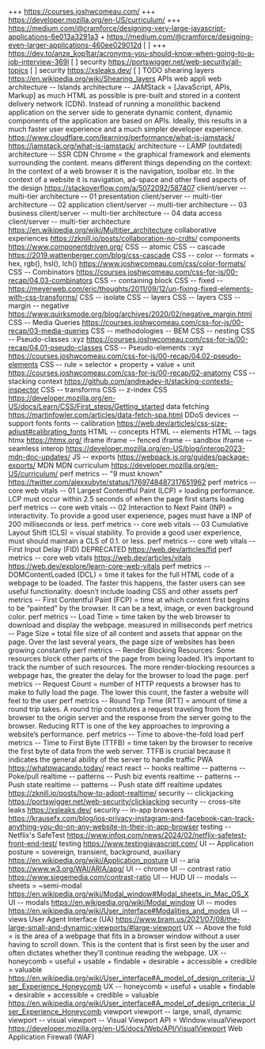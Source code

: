 +++ https://courses.joshwcomeau.com/
+++ https://developer.mozilla.org/en-US/curriculum/
+++ https://medium.com/@cramforce/designing-very-large-javascript-applications-6e013a3291a3 + https://medium.com/@cramforce/designing-even-larger-applications-460ee029012d
[ ] +++ https://dev.to/anze_kop1tar/acronyms-you-should-know-when-going-to-a-job-interview-369l
[ ] security https://portswigger.net/web-security/all-topics
[ ] security https://xsleaks.dev/
[ ] TODO shearing layers https://en.wikipedia.org/wiki/Shearing_layers
APIs web
appli web
architecture -- Islands
architecture -- JAMStack = [JavaScript, APIs, Markup] as much HTML as possible is pre-built and stored in a content delivery network (CDN). Instead of running a monolithic backend application on the server side to generate dynamic content, dynamic components of the application are based on APIs. Ideally, this results in a much faster user experience and a much simpler developer experience. https://www.cloudflare.com/learning/performance/what-is-jamstack/  https://jamstack.org/what-is-jamstack/
architecture -- LAMP (outdated)
architecture -- SSR
CDN
Chrome = the graphical framework and elements surrounding the content. means different things depending on the context: In the context of a web browser it is the navigation, toolbar etc. In the context of a website it is navigation, ad-space and other fixed aspects of the design https://stackoverflow.com/a/5072092/587407
client/server -- multi-tier architecture -- 01 presentation
client/server -- multi-tier architecture -- 02 application
client/server -- multi-tier architecture -- 03 business
client/server -- multi-tier architecture -- 04 data access
client/server -- multi-tier architecture https://en.wikipedia.org/wiki/Multitier_architecture
collaborative experiences https://zknill.io/posts/collaboration-no-crdts/
components https://www.componentdriven.org/
CSS -- atomic
CSS -- cascade https://2019.wattenberger.com/blog/css-cascade
CSS -- color -- formats = hex, rgb(), hsl(), lch() https://www.joshwcomeau.com/css/color-formats/
CSS -- Combinators https://courses.joshwcomeau.com/css-for-js/00-recap/04.03-combinators
CSS -- containing block
CSS -- fixed -- https://meyerweb.com/eric/thoughts/2011/09/12/un-fixing-fixed-elements-with-css-transforms/
CSS -- isolate
CSS -- layers
CSS -- layers
CSS -- margin -- negative https://www.quirksmode.org/blog/archives/2020/02/negative_margin.html
CSS -- Media Queries https://courses.joshwcomeau.com/css-for-js/00-recap/03-media-queries
CSS -- methodologies -- BEM
CSS -- nesting
CSS -- Pseudo-classes :xyz https://courses.joshwcomeau.com/css-for-js/00-recap/04.01-pseudo-classes
CSS -- Pseudo-elements ::xyz  https://courses.joshwcomeau.com/css-for-js/00-recap/04.02-pseudo-elements
CSS -- rule = selector + property + value + unit https://courses.joshwcomeau.com/css-for-js/00-recap/02-anatomy
CSS -- stacking context https://github.com/andreadev-it/stacking-contexts-inspector
CSS -- transforms
CSS -- z-index
CSS https://developer.mozilla.org/en-US/docs/Learn/CSS/First_steps/Getting_started
data fetching https://martinfowler.com/articles/data-fetch-spa.html
DDoS
devices -- support
fonts
fonts -- calibration https://web.dev/articles/css-size-adjust#calibrating_fonts
HTML -- concepts
HTML -- elements
HTML -- tags
htmx https://htmx.org/
iframe
iframe -- fenced
iframe -- sandbox
iframe -- seamless
interop https://developer.mozilla.org/en-US/blog/interop2023-mdn-doc-updates/
JS -- exports https://webpack.js.org/guides/package-exports/
MDN
MDN curriculum https://developer.mozilla.org/en-US/curriculum/
perf metrics -- "9 must known" https://twitter.com/alexxubyte/status/1769748487317651962
perf metrics -- core web vitals -- 01 Largest Contentful Paint (LCP) = loading performance. LCP must occur within 2.5 seconds of when the page first starts loading 
perf metrics -- core web vitals -- 02 Interaction to Next Paint (INP) = interactivity. To provide a good user experience, pages must have a INP of 200 milliseconds or less.
perf metrics -- core web vitals -- 03 Cumulative Layout Shift (CLS) = visual stability. To provide a good user experience, must should maintain a CLS of 0.1. or less.
perf metrics -- core web vitals -- First Input Delay (FID) DEPRECATED https://web.dev/articles/fid
perf metrics -- core web vitals https://web.dev/articles/vitals  https://web.dev/explore/learn-core-web-vitals
perf metrics -- DOMContentLoaded (DCL) = time it takes for the full HTML code of a webpage to be loaded. The faster this happens, the faster users can see useful functionality. doesn’t include loading CSS and other assets
perf metrics -- First Contentful Paint (FCP) = time at which content first begins to be “painted” by the browser. It can be a text, image, or even background color.
perf metrics -- Load Time = time taken by the web browser to download and display the webpage. measured in milliseconds
perf metrics -- Page Size = total file size of all content and assets that appear on the page. Over the last several years, the page size of websites has been growing constantly
perf metrics -- Render Blocking Resources: Some resources block other parts of the page from being loaded. It’s important to track the number of such resources. The more render-blocking resources a webpage has, the greater the delay for the browser to load the page.
perf metrics -- Request Count = number of HTTP requests a browser has to make to fully load the page. The lower this count, the faster a website will feel to the user
perf metrics -- Round Trip Time (RTT) = amount of time a round trip takes. A round trip constitutes a request traveling from the browser to the origin server and the response from the server going to the browser. Reducing RTT is one of the key approaches to improving a website’s performance.
perf metrics -- Time to above-the-fold load
perf metrics -- Time to First Byte (TTFB) = time taken by the browser to receive the first byte of data from the web server. TTFB is crucial because it indicates the general ability of the server to handle traffic
PWA https://whatpwacando.today/
react
react -- hooks
realtime -- patterns -- Poke/pull
realtime -- patterns -- Push biz events
realtime -- patterns -- Push state
realtime -- patterns -- Push state diff
realtime updates https://zknill.io/posts/how-to-adopt-realtime/
security -- clickjacking https://portswigger.net/web-security/clickjacking
security -- cross-site leaks https://xsleaks.dev/
security -- in-app browsers https://krausefx.com/blog/ios-privacy-instagram-and-facebook-can-track-anything-you-do-on-any-website-in-their-in-app-browser
testing -- Netflix's SafeTest https://www.infoq.com/news/2024/02/netflix-safetest-front-end-test/
testing https://www.testingjavascript.com/
UI -- Application posture = sovereign, transient, background, auxiliary https://en.wikipedia.org/wiki/Application_posture
UI -- aria https://www.w3.org/WAI/ARIA/apg/
UI -- chrome
UI -- contrast ratio https://www.siegemedia.com/contrast-ratio
UI -- HUD
UI -- modals -- sheets = ~semi-modal https://en.wikipedia.org/wiki/Modal_window#Modal_sheets_in_Mac_OS_X
UI -- modals https://en.wikipedia.org/wiki/Modal_window
UI -- modes https://en.wikipedia.org/wiki/User_interface#Modalities_and_modes
UI -- views
User Agent Interface (UA) https://www.bram.us/2021/07/08/the-large-small-and-dynamic-viewports/#large-viewport
UX -- Above the fold = is the area of a webpage that fits in a browser window without a user having to scroll down. This is the content that is first seen by the user and often dictates whether they’ll continue reading the webpage.
UX -- honeycomb = useful + usable + findable + desirable + accessible + credible = valuable https://en.wikipedia.org/wiki/User_interface#A_model_of_design_criteria:_User_Experience_Honeycomb
UX -- honeycomb = useful + usable + findable + desirable + accessible + credible = valuable https://en.wikipedia.org/wiki/User_interface#A_model_of_design_criteria:_User_Experience_Honeycomb 
viewport
viewport -- large, small, dynamic
viewport -- visual
viewport -- Visual Viewport API = Window.visualViewport https://developer.mozilla.org/en-US/docs/Web/API/VisualViewport
Web Application Firewall (WAF)
